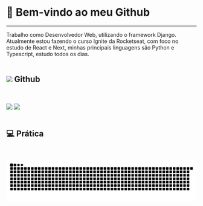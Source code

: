 <h1>👋 Bem-vindo ao meu Github</h1>
<hr>
<span>
Trabalho como Desenvolvedor Web, utilizando o framework Django. Atualmente estou fazendo o curso Ignite da Rocketseat,
com foco no estudo de React e Next, minhas principais linguagens são Python e Typescript, estudo todos os dias.
</span>
<br>
<br>
<h2><img src="https://cdn.jsdelivr.net/gh/devicons/devicon/icons/github/github-original.svg" height="1.5em" /> Github</h2>
<br>
<br>
<div>
  <img height="180em" src="https://github-readme-stats.vercel.app/api?username=dhomini-rabelo&show_icons=true&theme=github&include_all_commits=true&count_private=true"/>
  <img height="180em" src="https://github-readme-stats.vercel.app/api/top-langs/?username=dhomini-rabelo&layout=compact&langs_count=7&theme=github"/>
</div>
<br>

<h2>💻 Prática</h2>
<br>

![Snake animation](https://github.com/dhomini-rabelo/dhomini-rabelo/blob/output/github-contribution-grid-snake.svg)
